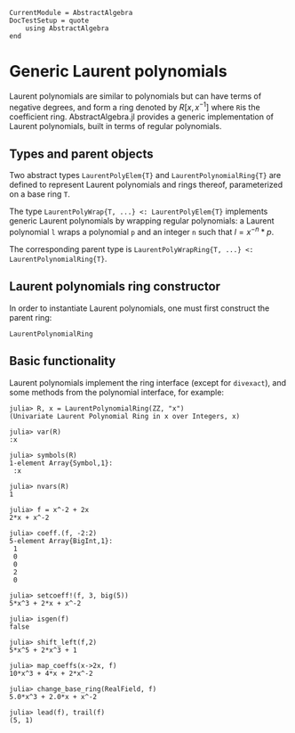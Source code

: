 ```@meta
CurrentModule = AbstractAlgebra
DocTestSetup = quote
    using AbstractAlgebra
end
```

# Generic Laurent polynomials

Laurent polynomials are similar to polynomials but can have terms of negative degrees,
and form a ring denoted by $R[x, x^{-1}]$ where `R`is the coefficient ring.
AbstractAlgebra.jl provides a generic implementation of Laurent polynomials,
built in terms of regular polynomials.

## Types and parent objects

Two abstract types `LaurentPolyElem{T}` and `LaurentPolynomialRing{T}`
are defined to represent Laurent polynomials and rings thereof, parameterized
on a base ring `T`.

The type `LaurentPolyWrap{T, ...} <: LaurentPolyElem{T}` implements generic Laurent
polynomials by wrapping regular polynomials: a Laurent polynomial `l` wraps a
polynomial `p` and an integer `n` such that $l = x^{-n} * p$.

The corresponding parent type is `LaurentPolyWrapRing{T, ...} <: LaurentPolynomialRing{T}`.

## Laurent polynomials ring constructor

In order to instantiate Laurent polynomials, one must first construct the parent ring:

```@docs
LaurentPolynomialRing
```

## Basic functionality

Laurent polynomials implement the ring interface (except for `divexact`), and some methods
from the polynomial interface, for example:

```jldoctest
julia> R, x = LaurentPolynomialRing(ZZ, "x")
(Univariate Laurent Polynomial Ring in x over Integers, x)

julia> var(R)
:x

julia> symbols(R)
1-element Array{Symbol,1}:
 :x

julia> nvars(R)
1

julia> f = x^-2 + 2x
2*x + x^-2

julia> coeff.(f, -2:2)
5-element Array{BigInt,1}:
 1
 0
 0
 2
 0

julia> setcoeff!(f, 3, big(5))
5*x^3 + 2*x + x^-2

julia> isgen(f)
false

julia> shift_left(f,2)
5*x^5 + 2*x^3 + 1

julia> map_coeffs(x->2x, f)
10*x^3 + 4*x + 2*x^-2

julia> change_base_ring(RealField, f)
5.0*x^3 + 2.0*x + x^-2

julia> lead(f), trail(f)
(5, 1)
```
